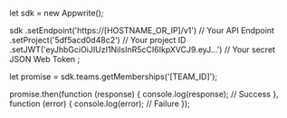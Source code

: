 let sdk = new Appwrite();

sdk
    .setEndpoint('https://[HOSTNAME_OR_IP]/v1') // Your API Endpoint
    .setProject('5df5acd0d48c2') // Your project ID
    .setJWT('eyJhbGciOiJIUzI1NiIsInR5cCI6IkpXVCJ9.eyJ...') // Your secret JSON Web Token
;

let promise = sdk.teams.getMemberships('[TEAM_ID]');

promise.then(function (response) {
    console.log(response); // Success
}, function (error) {
    console.log(error); // Failure
});